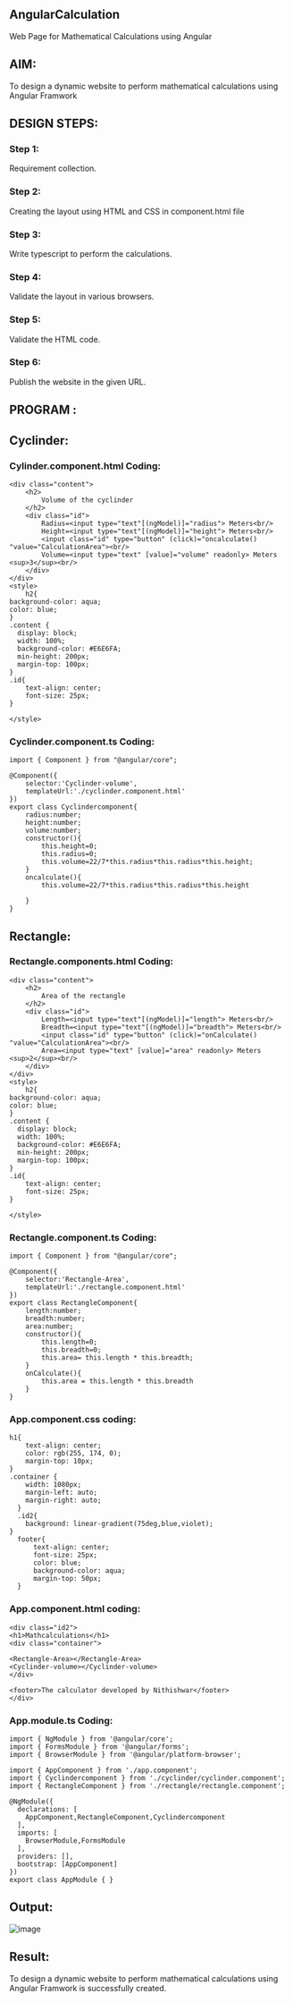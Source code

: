 ## AngularCalculation
Web Page for Mathematical Calculations using Angular
## AIM:
To design a dynamic website to perform mathematical calculations using Angular Framwork

## DESIGN STEPS:
### Step 1:
Requirement collection.

### Step 2:
Creating the layout using HTML and CSS in component.html file

### Step 3:
Write typescript to perform the calculations.

### Step 4:
Validate the layout in various browsers.

### Step 5:
Validate the HTML code.

### Step 6:
Publish the website in the given URL.

## PROGRAM :
## Cyclinder:
### Cylinder.component.html Coding:
```
<div class="content">
    <h2>
        Volume of the cyclinder
    </h2>
    <div class="id">
        Radius=<input type="text"[(ngModel)]="radius"> Meters<br/>
        Height=<input type="text"[(ngModel)]="height"> Meters<br/>
        <input class="id" type="button" (click)="oncalculate() "value="CalculationArea"><br/>
        Volume=<input type="text" [value]="volume" readonly> Meters <sup>3</sup><br/>
    </div>
</div>
<style>
    h2{
background-color: aqua;
color: blue;
}
.content {
  display: block;
  width: 100%;
  background-color: #E6E6FA;
  min-height: 200px;
  margin-top: 100px;
}
.id{
    text-align: center;
    font-size: 25px;
}

</style>
```
### Cyclinder.component.ts Coding:
```
import { Component } from "@angular/core";

@Component({
    selector:'Cyclinder-volume',
    templateUrl:'./cyclinder.component.html'
})
export class Cyclindercomponent{
    radius:number;
    height:number;
    volume:number;
    constructor(){
        this.height=0;
        this.radius=0;
        this.volume=22/7*this.radius*this.radius*this.height;
    }
    oncalculate(){
        this.volume=22/7*this.radius*this.radius*this.height

    }
}
```
## Rectangle:
### Rectangle.components.html Coding:
```
<div class="content">
    <h2>
        Area of the rectangle
    </h2>
    <div class="id">
        Length=<input type="text"[(ngModel)]="length"> Meters<br/>
        Breadth=<input type="text"[(ngModel)]="breadth"> Meters<br/>
        <input class="id" type="button" (click)="onCalculate() "value="CalculationArea"><br/>
        Area=<input type="text" [value]="area" readonly> Meters <sup>2</sup><br/>
    </div>
</div>
<style>
    h2{
background-color: aqua;
color: blue;
}
.content {
  display: block;
  width: 100%;
  background-color: #E6E6FA;
  min-height: 200px;
  margin-top: 100px;
}
.id{
    text-align: center;
    font-size: 25px;
}

</style>
```
### Rectangle.component.ts Coding:
```
import { Component } from "@angular/core";

@Component({
    selector:'Rectangle-Area',
    templateUrl:'./rectangle.component.html'
})
export class RectangleComponent{
    length:number;
    breadth:number;
    area:number;
    constructor(){
        this.length=0;
        this.breadth=0;
        this.area= this.length * this.breadth;
    }
    onCalculate(){
        this.area = this.length * this.breadth
    }
}
```
### App.component.css coding:
```
h1{
    text-align: center;
    color: rgb(255, 174, 0);
    margin-top: 10px;
}
.container {
    width: 1080px;
    margin-left: auto;
    margin-right: auto;
  }
  .id2{
    background: linear-gradient(75deg,blue,violet);
}
  footer{
      text-align: center;
      font-size: 25px;
      color: blue;
      background-color: aqua;
      margin-top: 50px;
  }
  ```
### App.component.html coding:
```
<div class="id2">
<h1>Mathcalculations</h1>
<div class="container">

<Rectangle-Area></Rectangle-Area>
<Cyclinder-volume></Cyclinder-volume>
</div>

<footer>The calculator developed by Nithishwar</footer>
</div>
```
### App.module.ts Coding:
```
import { NgModule } from '@angular/core';
import { FormsModule } from '@angular/forms';
import { BrowserModule } from '@angular/platform-browser';

import { AppComponent } from './app.component';
import { Cyclindercomponent } from './cyclinder/cyclinder.component';
import { RectangleComponent } from './rectangle/rectangle.component';

@NgModule({
  declarations: [
    AppComponent,RectangleComponent,Cyclindercomponent
  ],
  imports: [
    BrowserModule,FormsModule
  ],
  providers: [],
  bootstrap: [AppComponent]
})
export class AppModule { }
``` 
 
  

## Output:
![image](https://user-images.githubusercontent.com/94164665/153758905-f4b7b1be-6b21-45e8-84fb-d0314961eb25.png)


## Result:
To design a dynamic website to perform mathematical calculations using Angular Framwork is successfully created.

